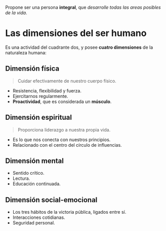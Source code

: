 Propone ser una persona **integral**, que *desarrolle todas las areas posibles de la vida*.

# Las dimensiones del ser humano
Es una actividad del cuadrante dos, y posee **cuatro dimensiones** de la naturaleza humana:

## Dimensión física
> Cuidar efectivamente de nuestro cuerpo físico.

- Resistencia, flexibilidad y fuerza.
- Ejercitarnos regularmente.
- **Proactividad**, que es considerada un **músculo**.

## Dimensión espiritual
> Proporciona liderazgo a nuestra propia vida.

- Es lo que nos conecta con nuestros principios.
- Relacionado con el centro del círculo de influencias.

## Dimensión mental

- Sentido crítico.
- Lectura.
- Educación continuada.

## Dimensión social-emocional

- Los tres hábitos de la victoria pública, ligados entre sí.
- Interacciones cotidianas.
- Seguridad personal.
